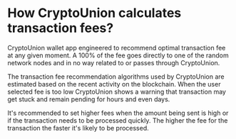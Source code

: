 # How CryptoUnion calculates transaction fees?

CryptoUnion wallet app engineered to recommend optimal transaction fee at any given moment. A 100% of the fee goes directly to one of the random network nodes and in no way related to or passes through CryptoUnion.

The transaction fee recommendation algorithms used by CryptoUnion are estimated based on the recent activity on the blockchain. When the user selected fee is too low CryptoUnion shows a warning that transaction may get stuck and remain pending for hours and even days.

It's recommended to set higher fees when the amount being sent is high or if the transaction needs to be processed quickly. The higher the fee for the transaction the faster it's likely to be processed.

